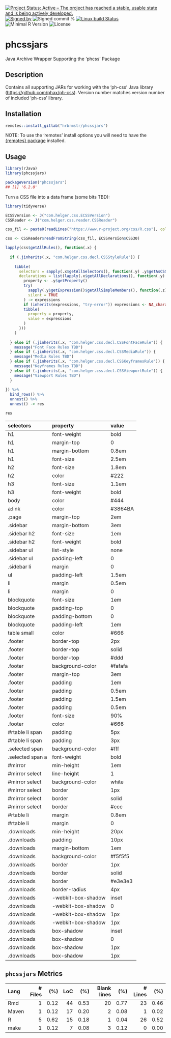 
[![Project Status: Active – The project has reached a stable, usable
state and is being actively
developed.](https://www.repostatus.org/badges/latest/active.svg)](https://www.repostatus.org/#active)
[![Signed
by](https://img.shields.io/badge/Keybase-Verified-brightgreen.svg)](https://keybase.io/hrbrmstr)
![Signed commit
%](https://img.shields.io/badge/Signed_Commits-100%25-lightgrey.svg)
[![Linux build
Status](https://travis-ci.org/hrbrmstr/phcssjars.svg?branch=master)](https://travis-ci.org/hrbrmstr/phcssjars)  
![Minimal R
Version](https://img.shields.io/badge/R%3E%3D-3.2.0-blue.svg)
![License](https://img.shields.io/badge/License-Apache-blue.svg)

# phcssjars

Java Archive Wrapper Supporting the ‘phcss’ Package

## Description

Contains all supporting JARs for working with the ‘ph-css’ Java library
(<https://github.com/phax/ph-css>). Version number matches version
number of included ‘ph-css’ library.

## Installation

``` r
remotes::install_gitlab("hrbrmstr/phcssjars")
```

NOTE: To use the ‘remotes’ install options you will need to have the
[{remotes} package](https://github.com/r-lib/remotes) installed.

## Usage

``` r
library(rJava)
library(phcssjars)

packageVersion("phcssjars")
## [1] '6.2.0'
```

Turn a CSS file into a data frame (some bits TBD):

``` r
library(tidyverse)

ECSSVersion <- J("com.helger.css.ECSSVersion")
CSSReader <- J("com.helger.css.reader.CSSReader")

css_fil <- paste0(readLines("https://www.r-project.org/css/R.css"), collapse="\n")

css <- CSSReader$readFromString(css_fil, ECSSVersion$CSS30)

lapply(css$getAllRules(), function(.x) {
  
  if (.jinherits(.x, "com.helger.css.decl.CSSStyleRule")) {
  
    tibble(
      selectors = sapply(.x$getAllSelectors(), function(.y) .y$getAsCSSString()),
      declarations = list(lapply(.x$getAllDeclarations(), function(.y) {
        property <- .y$getProperty()
        try(
          sapply(.y$getExpression()$getAllSimpleMembers(), function(.z) .z$getOptimizedValue()), 
          silent = TRUE
        ) -> expressions
        if (inherits(expressions, "try-error")) expressions <- NA_character_
        tibble(
          property = property,
          value = expressions
        )
      }))
    )
    
  } else if (.jinherits(.x, "com.helger.css.decl.CSSFontFaceRule")) {
    message("Font Face Rules TBD")
  } else if (.jinherits(.x, "com.helger.css.decl.CSSMediaRule")) {
    message("Media Rules TBD")
  } else if (.jinherits(.x, "com.helger.css.decl.CSSKeyframesRule")) {
    message("Keyframes Rules TBD")
  } else if (.jinherits(.x, "com.helger.css.decl.CSSViewportRule")) {
    message("Viewport Rules TBD")
  }  
  
}) %>% 
  bind_rows() %>% 
  unnest() %>% 
  unnest() -> res

res
```

<div class="kable-table">

| selectors        | property            | value    |
| :--------------- | :------------------ | :------- |
| h1               | font-weight         | bold     |
| h1               | margin-top          | 0        |
| h1               | margin-bottom       | 0.8em    |
| h1               | font-size           | 2.5em    |
| h2               | font-size           | 1.8em    |
| h2               | color               | \#222    |
| h3               | font-size           | 1.1em    |
| h3               | font-weight         | bold     |
| body             | color               | \#444    |
| a:link           | color               | \#3864BA |
| .page            | margin-top          | 2em      |
| .sidebar         | margin-bottom       | 3em      |
| .sidebar h2      | font-size           | 1em      |
| .sidebar h2      | font-weight         | bold     |
| .sidebar ul      | list-style          | none     |
| .sidebar ul      | padding-left        | 0        |
| .sidebar li      | margin              | 0        |
| ul               | padding-left        | 1.5em    |
| li               | margin              | 0.5em    |
| li               | margin              | 0        |
| blockquote       | font-size           | 1em      |
| blockquote       | padding-top         | 0        |
| blockquote       | padding-bottom      | 0        |
| blockquote       | padding-left        | 1em      |
| table small      | color               | \#666    |
| .footer          | border-top          | 2px      |
| .footer          | border-top          | solid    |
| .footer          | border-top          | \#ddd    |
| .footer          | background-color    | \#fafafa |
| .footer          | margin-top          | 3em      |
| .footer          | padding             | 1em      |
| .footer          | padding             | 0.5em    |
| .footer          | padding             | 1.5em    |
| .footer          | padding             | 0.5em    |
| .footer          | font-size           | 90%      |
| .footer          | color               | \#666    |
| \#rtable li span | padding             | 5px      |
| \#rtable li span | padding             | 3px      |
| .selected span   | background-color    | \#fff    |
| .selected span a | font-weight         | bold     |
| \#mirror         | min-height          | 1em      |
| \#mirror select  | line-height         | 1        |
| \#mirror select  | background-color    | white    |
| \#mirror select  | border              | 1px      |
| \#mirror select  | border              | solid    |
| \#mirror select  | border              | \#ccc    |
| \#rtable li      | margin              | 0.8em    |
| \#rtable li      | margin              | 0        |
| .downloads       | min-height          | 20px     |
| .downloads       | padding             | 10px     |
| .downloads       | margin-bottom       | 1em      |
| .downloads       | background-color    | \#f5f5f5 |
| .downloads       | border              | 1px      |
| .downloads       | border              | solid    |
| .downloads       | border              | \#e3e3e3 |
| .downloads       | border-radius       | 4px      |
| .downloads       | \-webkit-box-shadow | inset    |
| .downloads       | \-webkit-box-shadow | 0        |
| .downloads       | \-webkit-box-shadow | 1px      |
| .downloads       | \-webkit-box-shadow | 1px      |
| .downloads       | box-shadow          | inset    |
| .downloads       | box-shadow          | 0        |
| .downloads       | box-shadow          | 1px      |
| .downloads       | box-shadow          | 1px      |

</div>

## `phcssjars` Metrics

| Lang  | \# Files |  (%) | LoC |  (%) | Blank lines |  (%) | \# Lines |  (%) |
| :---- | -------: | ---: | --: | ---: | ----------: | ---: | -------: | ---: |
| Rmd   |        1 | 0.12 |  44 | 0.53 |          20 | 0.77 |       23 | 0.46 |
| Maven |        1 | 0.12 |  17 | 0.20 |           2 | 0.08 |        1 | 0.02 |
| R     |        5 | 0.62 |  15 | 0.18 |           1 | 0.04 |       26 | 0.52 |
| make  |        1 | 0.12 |   7 | 0.08 |           3 | 0.12 |        0 | 0.00 |
